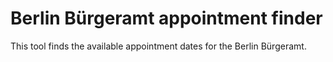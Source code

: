 # Berlin Bürgeramt appointment finder

This tool finds the available appointment dates for the Berlin Bürgeramt.